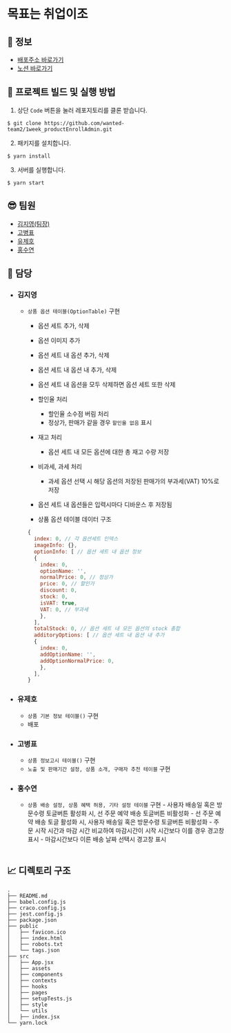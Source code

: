 # 목표는 취업이조

## 🚀 정보

- [배포주소 바로가기]()
- [노션 바로가기](https://sleepy-oxygen-343.notion.site/41970b5fee2d45aebd7b01de061039eb)

## 🧐 프로젝트 빌드 및 실행 방법

1. 상단 `Code` 버튼을 눌러 레포지토리를 클론 받습니다.

```
$ git clone https://github.com/wanted-team2/1week_productEnrollAdmin.git
```

2. 패키지를 설치합니다.

```
$ yarn install
```

3. 서버를 실행합니다.

```
$ yarn start
```

## 😎 팀원

- [김지영(팀장)](https://github.com/Jeong-jeong)
- [고병표](https://github.com/kokoball)
- [유제호](https://github.com/ludacirs)
- [홍수연](https://github.com/suyeon-hong)

## 🌈 담당

- ### 김지영

  - `상품 옵션 테이블(OptionTable)` 구현

    - 옵션 세트 추가, 삭제
    - 옵션 이미지 추가
    - 옵션 세트 내 옵션 추가, 삭제
    - 옵션 세트 내 옵션 내 추가, 삭제
    - 옵션 세트 내 옵션을 모두 삭제하면 옵션 세트 또한 삭제
    - 할인율 처리
      - 할인율 소수점 버림 처리
      - 정상가, 판매가 같을 경우 `할인율 없음` 표시
    - 재고 처리
      - 옵션 세트 내 모든 옵션에 대한 총 재고 수량 저장
    - 비과세, 과세 처리

      - 과세 옵션 선택 시 해당 옵션의 저장된 판매가의 부과세(VAT) 10%로 저장

    - 옵션 세트 내 옵션들은 입력시마다 디바운스 후 저장됨

    - 상품 옵션 테이블 데이터 구조

    ```js
    {
      index: 0, // 각 옵션세트 인덱스
      imageInfo: {},
      optionInfo: [ // 옵션 세트 내 옵션 정보
      {
        index: 0,
        optionName: '',
        normalPrice: 0, // 정상가
        price: 0, // 할인가
        discount: 0,
        stock: 0,
        isVAT: true,
        VAT: 0, // 부과세
        },
      ],
      totalStock: 0, // 옵션 세트 내 모든 옵션의 stock 총합
      additoryOptions: [ // 옵션 세트 내 옵션 내 추가
      {
        index: 0,
        addOptionName: '',
        addOptionNormalPrice: 0,
        },
      ],
    }
    ```

- ### 유제호

  - `상품 기본 정보 테이블()` 구현
  - 배포

- ### 고병표

  - `상품 정보고시 테이블()` 구현
  - `노출 및 판매기간 설정, 상품 소개, 구매자 추천 테이블` 구현

- ### 홍수연
  - `상품 배송 설정, 상품 혜택 허용, 기타 설정 테이블` 구현 - 사용자 배송일 혹은 방문수령 토글버튼 활성화 시, 선 주문 예약 배송 토글버튼 비활성화 - 선 주문 예약 배송 토글 활성화 시, 사용자 배송일 혹은 방문수령 토글버튼 비활성화 - 주문 시작 시간과 마감 시간 비교하여 마감시간이 시작 시간보다 이를 경우 경고창 표시 - 마감시간보다 이른 배송 날짜 선택시 경고창 표시 <br> <br>

## 📈 디렉토리 구조

```
.
├── README.md
├── babel.config.js
├── craco.config.js
├── jest.config.js
├── package.json
├── public
│   ├── favicon.ico
│   ├── index.html
│   ├── robots.txt
│   └── tags.json
├── src
│   ├── App.jsx
│   ├── assets
│   ├── components
│   ├── contexts
│   ├── hooks
│   ├── pages
│   ├── setupTests.js
│   ├── style
│   └── utils
│   ├── index.jsx
└── yarn.lock
```
